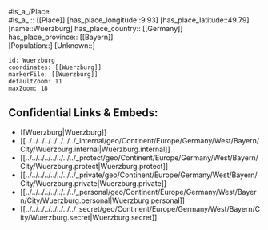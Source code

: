 ﻿---
location: [49.79,9.93] 
mapzoom: [7,12] 
mapmarker: city 
type: City
tags:
- geo/City


SpocWebEntityId: 35731
isDeleted: false
confidential: public

---
#is_a_/Place  
#is_a_ :: [[Place]] 
[has_place_longitude::9.93] 
[has_place_latitude::49.79] 
[name::Wuerzburg] 
has_place_country:: [[Germany]]  
has_place_province:: [[Bayern]]  
[Population::] 
[Unknown::] 


```leaflet
id: Wuerzburg
coordinates: [[Wuerzburg]] 
markerFile: [[Wuerzburg]] 
defaultZoom: 11 
maxZoom: 18
```


## Confidential Links & Embeds: 
- [[Wuerzburg|Wuerzburg]]  
- [[../../../../../../../../_internal/geo/Continent/Europe/Germany/West/Bayern/City/Wuerzburg.internal|Wuerzburg.internal]] 
- [[../../../../../../../../_protect/geo/Continent/Europe/Germany/West/Bayern/City/Wuerzburg.protect|Wuerzburg.protect]] 
- [[../../../../../../../../_private/geo/Continent/Europe/Germany/West/Bayern/City/Wuerzburg.private|Wuerzburg.private]] 
- [[../../../../../../../../_personal/geo/Continent/Europe/Germany/West/Bayern/City/Wuerzburg.personal|Wuerzburg.personal]] 
- [[../../../../../../../../_secret/geo/Continent/Europe/Germany/West/Bayern/City/Wuerzburg.secret|Wuerzburg.secret]] 

